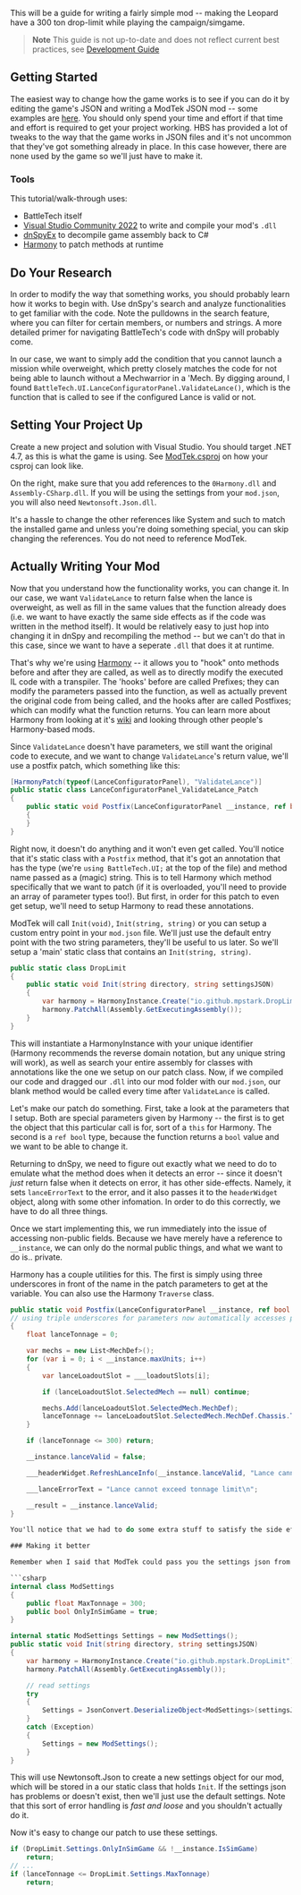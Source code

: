This will be a guide for writing a fairly simple mod -- making the Leopard have a 300 ton drop-limit while playing the campaign/simgame.

> **Note**
> This guide is not up-to-date and does not reflect current best practices, see [Development Guide](DEVELOPMENT_GUIDE.md)

## Getting Started

The easiest way to change how the game works is to see if you can do it by editing the game's JSON and writing a ModTek JSON mod -- some examples are [here](Writing-ModTek-JSON-mods.md). You should only spend your time and effort if that time and effort is required to get your project working. HBS has provided a lot of tweaks to the way that the game works in JSON files and it's not uncommon that they've got something already in place. In this case however, there are none used by the game so we'll just have to make it.

### Tools

This tutorial/walk-through uses:

* BattleTech itself
* [Visual Studio Community 2022](https://www.visualstudio.com/downloads/) to write and compile your mod's `.dll`
* [dnSpyEx](https://github.com/dnSpyEx/dnSpy) to decompile game assembly back to C#
* [Harmony](https://github.com/pardeike/Harmony) to patch methods at runtime

## Do Your Research

In order to modify the way that something works, you should probably learn how it works to begin with. Use dnSpy's search and analyze functionalities to get familiar with the code. Note the pulldowns in the search feature, where you can filter for certain members, or numbers and strings. A more detailed primer for navigating BattleTech's code with dnSpy will probably come.

In our case, we want to simply add the condition that you cannot launch a mission while overweight, which pretty closely matches the code for not being able to launch without a Mechwarrior in a 'Mech. By digging around, I found `BattleTech.UI.LanceConfiguratorPanel.ValidateLance()`, which is the function that is called to see if the configured Lance is valid or not.

## Setting Your Project Up

Create a new project and solution with Visual Studio. You should target .NET 4.7, as this is what the game is using. See [ModTek.csproj](../ModTek/ModTek.csproj) on how your csproj can look like.

On the right, make sure that you add references to the `0Harmony.dll` and `Assembly-CSharp.dll`. If you will be using the settings from your `mod.json`, you will also need `Newtonsoft.Json.dll`. 

It's a hassle to change the other references like System and such to match the installed game and unless you're doing something special, you can skip changing the references. You do not need to reference ModTek.

## Actually Writing Your Mod

Now that you understand how the functionality works, you can change it. In our case, we want `ValidateLance` to return false when the lance is overweight, as well as fill in the same values that the function already does (i.e. we want to have exactly the same side effects as if the code was written in the method itself). It would be relatively easy to just hop into changing it in dnSpy and recompiling the method -- but we can't do that in this case, since we want to have a seperate `.dll` that does it at runtime.

That's why we're using [Harmony](https://github.com/pardeike/Harmony) -- it allows you to "hook" onto methods before and after they are called, as well as to directly modify the executed IL code with a transpiler. The 'hooks' before are called Prefixes; they can modify the parameters passed into the function, as well as actually prevent the original code from being called, and the hooks after are called Postfixes; which can modify what the function returns. You can learn more about Harmony from looking at it's [wiki](https://github.com/pardeike/Harmony/wiki) and looking through other people's Harmony-based mods.

Since `ValidateLance` doesn't have parameters, we still want the original code to execute, and we want to change `ValidateLance`'s return value, we'll use a postfix patch, which something like this:

```csharp
[HarmonyPatch(typeof(LanceConfiguratorPanel), "ValidateLance")]
public static class LanceConfiguratorPanel_ValidateLance_Patch
{
    public static void Postfix(LanceConfiguratorPanel __instance, ref bool __result)
    {
    }
}
```

Right now, it doesn't do anything and it won't even get called. You'll notice that it's static class with a `Postfix` method, that it's got an annotation that has the type (we're `using BattleTech.UI;` at the top of the file) and method name passed as a (magic) string. This is to tell Harmony which method specifically that we want to patch (if it is overloaded, you'll need to provide an array of parameter types too!). But first, in order for this patch to even get setup, we'll need to setup Harmony to read these annotations.

ModTek will call `Init(void)`, `Init(string, string)` or you can setup a custom entry point in your `mod.json` file. We'll just use the default entry point with the two string parameters, they'll be useful to us later. So we'll setup a 'main' static class that contains an `Init(string, string)`.

```csharp
public static class DropLimit
{
    public static void Init(string directory, string settingsJSON)
    {
        var harmony = HarmonyInstance.Create("io.github.mpstark.DropLimit");
        harmony.PatchAll(Assembly.GetExecutingAssembly());
    }
}
```

This will instantiate a HarmonyInstance with your unique identifier (Harmony recommends the reverse domain notation, but any unique string will work), as well as search your entire assembly for classes with annotations like the one we setup on our patch class. Now, if we compiled our code and dragged our `.dll` into our mod folder with our `mod.json`, our blank method would be called every time after `ValidateLance` is called.

Let's make our patch do something. First, take a look at the parameters that I setup. Both are special parameters given by Harmony -- the first is to get the object that this particular call is for, sort of a `this` for Harmony. The second is a `ref bool` type, because the function returns a `bool` value and we want to be able to change it.

Returning to dnSpy, we need to figure out exactly what we need to do to emulate what the method does when it detects an error -- since it doesn't *just* return false when it detects on error, it has other side-effects. Namely, it sets `lanceErrorText` to the error, and it also passes it to the `headerWidget` object, along with some other infomation. In order to do this correctly, we have to do all three things.

Once we start implementing this, we run immediately into the issue of accessing non-public fields. Because we have merely have a reference to `__instance`, we can only do the normal public things, and what we want to do is.. private.

Harmony has a couple utilities for this. The first is simply using three underscores in front of the name in the patch parameters to get at the variable. You can also use the Harmony `Traverse` class.

```csharp
public static void Postfix(LanceConfiguratorPanel __instance, ref bool __result, LanceLoadoutSlot[] ___loadoutSlots, LanceHeaderWidget ___headerWidget, string ___lanceErrorText)  
// using triple underscores for parameters now automatically accesses private fields using Harmony.  _myFieldName would be accessed with 4 underscores.
{
    float lanceTonnage = 0;

    var mechs = new List<MechDef>();
    for (var i = 0; i < __instance.maxUnits; i++)
    {
        var lanceLoadoutSlot = ___loadoutSlots[i];

        if (lanceLoadoutSlot.SelectedMech == null) continue;

        mechs.Add(lanceLoadoutSlot.SelectedMech.MechDef);
        lanceTonnage += lanceLoadoutSlot.SelectedMech.MechDef.Chassis.Tonnage;
    }

    if (lanceTonnage <= 300) return;

    __instance.lanceValid = false;

    ___headerWidget.RefreshLanceInfo(__instance.lanceValid, "Lance cannot exceed tonnage limit", mechs);

    ___lanceErrorText = "Lance cannot exceed tonnage limit\n";

    __result = __instance.lanceValid;
}

You'll notice that we had to do some extra stuff to satisfy the side effects of the original method, namely make a list of MechDefs to pass to `RefreshLanceInfo`. Compile, drag the compiled result to our mod folder, run the game and it works!

### Making it better

Remember when I said that ModTek could pass you the settings json from the `mod.json` file? Let's use it! The easiest way is to create a settings class with some default values. We don't have to setup a constructor because one is generated for us for such a simple class.

```csharp
internal class ModSettings
{
    public float MaxTonnage = 300;
    public bool OnlyInSimGame = true;
}
```

```csharp
internal static ModSettings Settings = new ModSettings();
public static void Init(string directory, string settingsJSON)
{
    var harmony = HarmonyInstance.Create("io.github.mpstark.DropLimit");
    harmony.PatchAll(Assembly.GetExecutingAssembly());

    // read settings
    try
    {
        Settings = JsonConvert.DeserializeObject<ModSettings>(settingsJSON);
    }
    catch (Exception)
    {
        Settings = new ModSettings();
    }
}
```

This will use Newtonsoft.Json to create a new settings object for our mod, which will be stored in a our static class that holds `Init`. If the settings json has problems or doesn't exist, then we'll just use the default settings. Note that this sort of error handling is *fast and loose* and you shouldn't actually do it.

Now it's easy to change our patch to use these settings.

```csharp
if (DropLimit.Settings.OnlyInSimGame && !__instance.IsSimGame)
    return;
// ...
if (lanceTonnage <= DropLimit.Settings.MaxTonnage)
    return;
```
